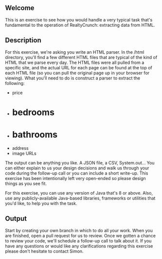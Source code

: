 ## Welcome 

This is an exercise to see how you would handle a very typical task that's fundamental to the operation of RealtyCrunch: extracting data from HTML. 

## Description 

For this exercise, we're asking you write an HTML parser. In the /html directory, you'll find a few different HTML files that are typical of the kind of HTML that we parse every day. The HTML files were all pulled from a specific site, and the actual URL for each page can be found at the top of each HTML file (so you can pull the original page up in your browser for viewing). What you'll need to do is construct a parser to extract the following:

- price
- # bedrooms
- # bathrooms
- address
- image URLs

The output can be anything you like. A JSON file, a CSV, System.out... You can either explain to us your design decisions and walk us through your code during the follow-up call or you can include a short write-up. This exercise has been intentionally left very open-ended so please design things as you see fit.

For this exercise, you can use any version of Java that's 8 or above. Also, use any publicly-available Java-based libraries, frameworks or utilities that you'd like, to help you with the task. 

## Output

Start by creating your own branch in which to do all your work. When you are finished, open a pull request for us to review. Once we gotten a chance to review your code, we'll schedule a follow-up call to talk about it. If you have any questions or would like any clarifications regarding this exercise please don't hesitate to contact Simon.


